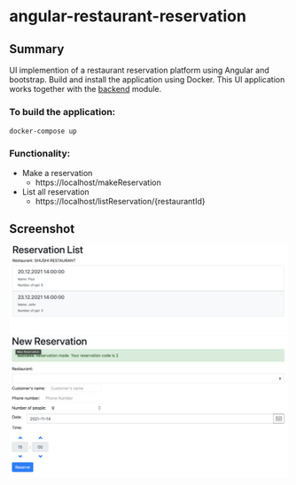 # angular-restaurant-reservation
## Summary
UI implemention of a restaurant reservation platform using Angular and bootstrap. Build and install the application using Docker.
This UI application works together with the [backend](https://github.com/kitshinghk-crypto/spring-boot-restaurant-reservation) module.

### To build the application:
```
docker-compose up
```
### Functionality:
- Make a reservation 
  - https://localhost/makeReservation
- List all reservation
  - https://localhost/listReservation/{restaurantId}

## Screenshot
![](screenshot_1.png)
![](screenshot_2.png)
